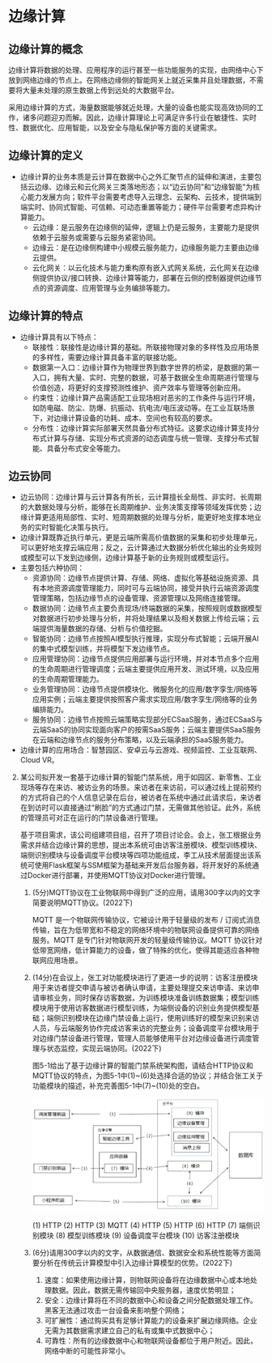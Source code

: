 # 边缘计算

## 边缘计算的概念

边缘计算将数据的处理、应用程序的运行甚至一些功能服务的实现，由网络中心下放到网络边缘的节点上。在网络边缘侧的智能网关上就近采集并且处理数据，不需要将大量未处理的原生数据上传到远处的大数据平台。

采用边缘计算的方式，海量数据能够就近处理，大量的设备也能实现高效协同的工作，诸多问题迎刃而解。因此，边缘计算理论上可满足许多行业在敏捷性、实时性、数据优化、应用智能，以及安全与隐私保护等方面的关键需求。 

## 边缘计算的定义

- 边缘计算的业务本质是云计算在数据中心之外汇聚节点的延伸和演进，主要包括云边缘、边缘云和云化网关三类落地形态；以“边云协同”和“边缘智能”为核心能力发展方向；软件平台需要考虑导入云理念、云架构、云技术，提供端到端实时、协同式智能、可信赖、可动态重置等能力；硬件平台需要考虑异构计算能力。
    - 云边缘：是云服务在边缘侧的延伸，逻辑上仍是云服务，主要能力是提供依赖于云服务或需要与云服务紧密协同。
    - 边缘云：是在边缘侧构建中小规模云服务能力，边缘服务能力主要由边缘云提供。 
    - 云化网关：以云化技术与能力重构原有嵌入式网关系统，云化网关在边缘侧提供协议/接口转换、边缘计算等能力，部署在云侧的控制器提供边缘节点的资源调度、应用管理与业务编排等能力。 

## 边缘计算的特点

- 边缘计算具有以下特点：
    - 联接性：联接性是边缘计算的基础。所联接物理对象的多样性及应用场景的多样性，需要边缘计算具备丰富的联接功能。
    - 数据第一入口：边缘计算作为物理世界到数字世界的桥梁，是数据的第一入口，拥有大量、实时、完整的数据，可基于数据全生命周期进行管理与价值创造，将更好的支撑预测性维护、资产效率与管理等创新应用。 
    - 约束性：边缘计算产品需适配工业现场相对恶劣的工作条件与运行环境，如防电磁、防尘、防爆、抗振动、抗电流/电压波动等。在工业互联场景下，对边缘计算设备的功耗、成本、空间也有较高的要求。 
    - 分布性：边缘计算实际部署天然具备分布式特征。这要求边缘计算支持分布式计算与存储、实现分布式资源的动态调度与统一管理、支撑分布式智能、具备分布式安全等能力。 


## 边云协同

- 边云协同：边缘计算与云计算各有所长，云计算擅长全局性、非实时、长周期的大数据处理与分析，能够在长周期维护、业务决策支撑等领域发挥优势；边缘计算更适用局部性、实时、短周期数据的处理与分析，能更好地支撑本地业务的实时智能化决策与执行。
- 边缘计算既靠近执行单元，更是云端所需高价值数据的采集和初步处理单元，可以更好地支撑云端应用；反之，云计算通过大数据分析优化输出的业务规则或模型可以下发到边缘侧，边缘计算基于新的业务规则或模型运行。 
- 主要包括六种协同：
    - 资源协同：边缘节点提供计算、存储、网络、虚拟化等基础设施资源、具有本地资源调度管理能力，同时可与云端协同，接受并执行云端资源调度管理策略，包括边缘节点的设备管理、资源管理以及网络连接管理。 
    - 数据协同：边缘节点主要负责现场/终端数据的采集，按照规则或数据模型对数据进行初步处理与分析，并将处理结果以及相关数据上传给云端；云端提供海量数据的存储、分析与价值挖掘。
    - 智能协同：边缘节点按照AI模型执行推理，实现分布式智能；云端开展AI的集中式模型训练，并将模型下发边缘节点。
    - 应用管理协同：边缘节点提供应用部署与运行环境，并对本节点多个应用的生命周期进行管理调度；云端主要提供应用开发、测试环境，以及应用的生命周期管理能力。
    - 业务管理协同：边缘节点提供模块化、微服务化的应用/数字孪生/网络等应用实例；云端主要提供按照客户需求实现应用/数字孪生/网络等的业务编排能力。 
    - 服务协同：边缘节点按照云端策略实现部分ECSaaS服务，通过ECSaaS与云端SaaS的协同实现面向客户的按需SaaS服务；云端主要提供SaaS服务在云端和边缘节点的服务分布策略，以及云端承担的SaaS服务能力。
- 边缘计算的应用场合：智慧园区、安卓云与云游戏、视频监控、工业互联网、Cloud VR。  









2. 某公司拟开发一套基于边缘计算的智能门禁系统，用于如园区、新零售、工业现场等存在来访、被访业务的场景。来访者在来访前，可以通过线上提前预约的方式将自己的个人信息记录在后台，被访者在系统中通过此请求后，来访者在到访时可以直接通过“刷脸”的方式通过门禁，无需做其他验证。此外，系统的管理员可对正在运行的门禁设备进行管理。

    基于项目需求，该公司组建项目组，召开了项目讨论会。会上，张工根据业务需求并结合边缘计算的思想，提出本系统可由访客注册模块、模型训练模块、端侧识别模块与设备调度平台模块等四项功能组成，李工从技术层面提出该系统可使用Flask框架与SSM框架为基础来开发后台服务器，将开发好的系统通过Docker进行部署，并使用MQTT协议对Docker进行管理。

    1. (5分)MQTT协议在工业物联网中得到广泛的应用，请用300字以内的文字简要说明MQTT协议。(2022下)

        MQTT 是一个物联网传输协议，它被设计用于轻量级的发布 / 订阅式消息传输，旨在为低带宽和不稳定的网络环境中的物联网设备提供可靠的网络服务。MQTT 是专门针对物联网开发的轻量级传输协议。MQTT 协议针对低带宽网络，低计算能力的设备，做了特殊的优化，使得其能适应各种物联网应用场景。

    2. (14分)在会议上，张工对功能模块进行了更进一步的说明：访客注册模块用于来访者提交申请与被访者确认申请，主要处理提交来访申请、来访申请审核业务，同时保存访客数据，为训练模块准备训练数据集；模型训练模块用于使用访客数据进行模型训练，为端侧设备的识别业务提供模型基础；端侧识别模块在边缘门禁设备上运行，使用训练好的模型来识别来访人员，与云端服务协作完成访客来访的完整业务；设备调度平台模块用于对边缘门禁设备进行管理，管理人员能够使用平台对边缘设备进行调度管理与状态监控，实现云端协同。(2022下)

        图5-1给出了基于边缘计算的智能门禁系统架构图，请结合HTTP协议和MQTT协议的特点，为图5-1中(1)~(6)处选择合适的协议；并结合张工关于功能模块的描述，补充完善图5-1中(7)~(10)处的空白。 

        ![alt text](软件架构设计/79.png)

        (1) HTTP (2) HTTP (3) MQTT (4) HTTP (5) HTTP (6) HTTP (7) 端侧识别模块 (8) 模型训练模块 (9) 设备调度平台模块 (10) 访客注册模块

    3. (6分)请用300字以内的文字，从数据通信、数据安全和系统性能等方面简要分析在传统云计算模型中引入边缘计算模型的优势。(2022下) 

        1. 速度：如果使用边缘计算，则物联网设备将在边缘数据中心或本地处理数据。因此，数据无需传输回中央服务器，速度优势明显；
        2. 安全：边缘计算将在不同的数据中心和设备之间分配数据处理工作。黑客无法通过攻击一台设备来影响整个网络；
        3. 可扩展性：通过购买具有足够计算能力的设备来扩展边缘网络。企业无需为其数据需求建立自己的私有或集中式数据中心；
        4. 可靠性：所有的边缘数据中心和物联网设备都位于用户附近。因此，网络中断的可能性非常小。 